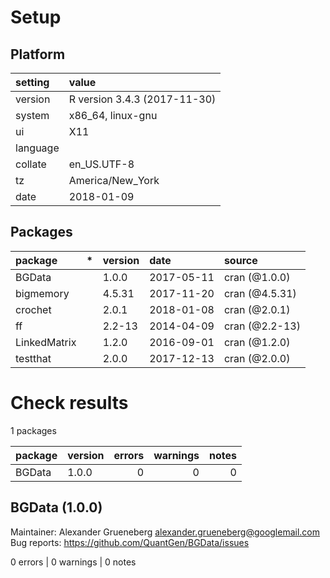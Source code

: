 # Setup

## Platform

|setting  |value                        |
|:--------|:----------------------------|
|version  |R version 3.4.3 (2017-11-30) |
|system   |x86_64, linux-gnu            |
|ui       |X11                          |
|language |                             |
|collate  |en_US.UTF-8                  |
|tz       |America/New_York             |
|date     |2018-01-09                   |

## Packages

|package      |*  |version |date       |source         |
|:------------|:--|:-------|:----------|:--------------|
|BGData       |   |1.0.0   |2017-05-11 |cran (@1.0.0)  |
|bigmemory    |   |4.5.31  |2017-11-20 |cran (@4.5.31) |
|crochet      |   |2.0.1   |2018-01-08 |cran (@2.0.1)  |
|ff           |   |2.2-13  |2014-04-09 |cran (@2.2-13) |
|LinkedMatrix |   |1.2.0   |2016-09-01 |cran (@1.2.0)  |
|testthat     |   |2.0.0   |2017-12-13 |cran (@2.0.0)  |

# Check results

1 packages

|package |version | errors| warnings| notes|
|:-------|:-------|------:|--------:|-----:|
|BGData  |1.0.0   |      0|        0|     0|

## BGData (1.0.0)
Maintainer: Alexander Grueneberg <alexander.grueneberg@googlemail.com>  
Bug reports: https://github.com/QuantGen/BGData/issues

0 errors | 0 warnings | 0 notes

